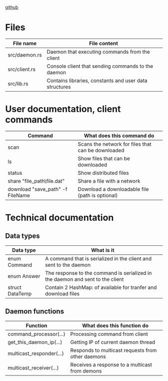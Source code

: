 [github](https://github.com/Neuroborus/p2p_file_sharing)


Files
=======================================
File name           | File content
--------------------|----------------------
src/daemon.rs       | Daemon that executing commands from the client
src/client.rs       | Console client that sending commands to the daemon
src/lib.rs          | Contains libraries, constants and user data structures


User documentation, client commands
=======================================
Command                         | What does this command do
--------------------------------|----------------------
scan                            | Scans the network for files that can be downloaded
ls                              | Show files that can be downloaded
status                          | Show distributed files
share "file_path\file.dat"      | Share a file with a network
download "save_path" -f FileName| Download a downloadable file (path is optional)


Technical documentation
=======================================

Data types
---------------------------------------
Data type                       | What is it
--------------------------------|----------------------
enum Command                    | A command that is serialized in the client and sent to the daemon
enum Answer                     | The response to the command is serialized in the daemon and sent to the client
struct DataTemp                 | Contain 2 HashMap: of available for tranfer and download files


Daemon functions
---------------------------------------
Function                        | What does this function do
--------------------------------|----------------------
command_processor(...)          | Processing command from client
get_this_daemon_ip(...)         | Getting IP of current daemon thread
multicast_responder(...)        | Responds to multicast requests from other daemons
multicast_receiver(...)         | Receives a response to a multicast from demons


